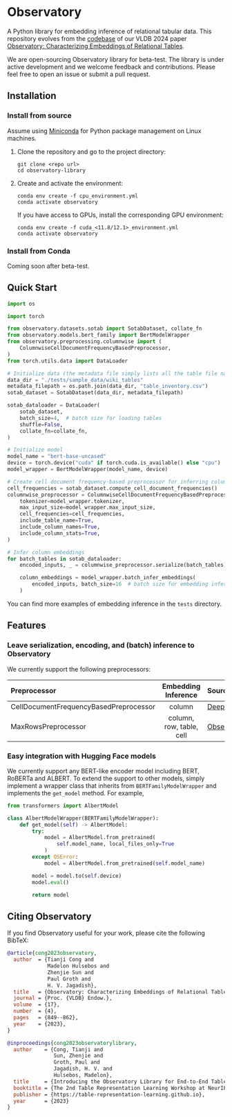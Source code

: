 # Observatory
A Python library for embedding inference of relational tabular data. This repository evolves from the [codebase](https://github.com/superctj/observatory/tree/main) of our VLDB 2024 paper [Observatory: Characterizing Embeddings of Relational Tables](https://www.vldb.org/pvldb/vol17/p849-cong.pdf).

We are open-sourcing Observatory library for beta-test. The library is under active development and we welcome feedback and contributions. Please feel free to open an issue or submit a pull request.

## Installation

### Install from source
Assume using [Miniconda](https://docs.conda.io/projects/miniconda/en/latest/) for Python package management on Linux machines.

1. Clone the repository and go to the project directory:
    ```
    git clone <repo url>
    cd observatory-library
    ```

2. Create and activate the environment:
    ```
    conda env create -f cpu_environment.yml
    conda activate observatory
    ```

    If you have access to GPUs, install the corresponding GPU environment:
    ```
    conda env create -f cuda_<11.8/12.1>_environment.yml
    conda activate observatory
    ```

### Install from Conda
Coming soon after beta-test.


## Quick Start
```python
import os

import torch

from observatory.datasets.sotab import SotabDataset, collate_fn
from observatory.models.bert_family import BertModelWrapper
from observatory.preprocessing.columnwise import (
    ColumnwiseCellDocumentFrequencyBasedPreprocessor,
)
from torch.utils.data import DataLoader

# Initialize data (the metadata file simply lists all the table file names)
data_dir = "./tests/sample_data/wiki_tables"
metadata_filepath = os.path.join(data_dir, "table_inventory.csv")
sotab_dataset = SotabDataset(data_dir, metadata_filepath)

sotab_dataloader = DataLoader(
    sotab_dataset,
    batch_size=4,  # batch size for loading tables
    shuffle=False,
    collate_fn=collate_fn,
)

# Initialize model
model_name = "bert-base-uncased"
device = torch.device("cuda" if torch.cuda.is_available() else "cpu")
model_wrapper = BertModelWrapper(model_name, device)

# Create cell document frequency-based preprocessor for inferring column embeddings
cell_frequencies = sotab_dataset.compute_cell_document_frequencies()
columnwise_preprocessor = ColumnwiseCellDocumentFrequencyBasedPreprocessor(
    tokenizer=model_wrapper.tokenizer,
    max_input_size=model_wrapper.max_input_size,
    cell_frequencies=cell_frequencies,
    include_table_name=True,
    include_column_names=True,
    include_column_stats=True,
)

# Infer column embeddings
for batch_tables in sotab_dataloader:
    encoded_inputs, _ = columnwise_preprocessor.serialize(batch_tables)

    column_embeddings = model_wrapper.batch_infer_embeddings(
        encoded_inputs, batch_size=16  # batch size for embedding inference
    )
```

You can find more examples of embedding inference in the `tests` directory.

## Features

### Leave serialization, encoding, and (batch) inference to Observatory

We currently support the following preprocessors:

| Preprocessor                           | Embedding Inference      | Source       |
| :------------------------------------- | :----------------------: | :----------- |
| CellDocumentFrequencyBasedPreprocessor | column                   | [DeepJoin](https://www.vldb.org/pvldb/vol16/p2458-dong.pdf) |
| MaxRowsPreprocessor                    | column, row, table, cell | [Observatory](https://www.vldb.org/pvldb/vol17/p849-cong.pdf) |


### Easy integration with Hugging Face models
We currently support any BERT-like encoder model including BERT, RoBERTa and ALBERT. To extend the support to other models, simply implement a wrapper class that inherits from `BERTFamilyModelWrapper` and implements the `get_model` method. For example,

```python
from transformers import AlbertModel

class AlbertModelWrapper(BERTFamilyModelWrapper):
    def get_model(self) -> AlbertModel:
        try:
            model = AlbertModel.from_pretrained(
                self.model_name, local_files_only=True
            )
        except OSError:
            model = AlbertModel.from_pretrained(self.model_name)

        model = model.to(self.device)
        model.eval()

        return model
```


## Citing Observatory
If you find Observatory useful for your work, please cite the following BibTeX:

```bibtex
@article{cong2023observatory,
  author  = {Tianji Cong and
             Madelon Hulsebos and
             Zhenjie Sun and
             Paul Groth and
             H. V. Jagadish},
  title   = {Observatory: Characterizing Embeddings of Relational Tables},
  journal = {Proc. {VLDB} Endow.},
  volume  = {17},
  number  = {4},
  pages   = {849--862},
  year    = {2023},
}
```

```bibtex
@inproceedings{cong2023observatorylibrary,
  author    = {Cong, Tianji and
               Sun, Zhenjie and
               Groth, Paul and
               Jagadish, H. V. and
               Hulsebos, Madelon},
  title     = {Introducing the Observatory Library for End-to-End Table Embedding Inference},
  booktitle = {The 2nd Table Representation Learning Workshop at NeurIPS 2023},
  publisher = {https://table-representation-learning.github.io},
  year      = {2023}
}
```
